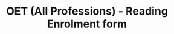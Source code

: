 ---
title: "OET (All Professions) - Reading Enrolment form"
draft: false
# page title background image
bg_image: "images/backgrounds/page-title.jpg"
# meta description
description : "OET (All Professions) - Reading Enrolment form"
---
